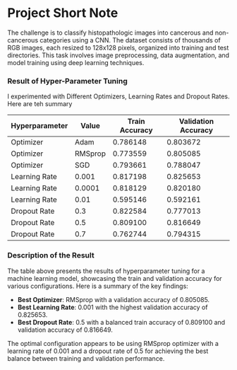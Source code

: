 # Project Short Note

The challenge is to classify histopathologic images into cancerous and non-cancerous categories using a CNN. The dataset consists of thousands of RGB images, each resized to 128x128 pixels, organized into training and test directories. This task involves image preprocessing, data augmentation, and model training using deep learning techniques.


### Result of Hyper-Parameter Tuning

I experimented with Different Optimizers, Learning Rates and Dropout Rates.  Here are teh summary


| Hyperparameter | Value | Train Accuracy | Validation Accuracy |
|----------------|-------|----------------|---------------------|
| Optimizer      | Adam  | 0.786148       | 0.803672            |
| Optimizer      | RMSprop | 0.773559     | 0.805085            |
| Optimizer      | SGD   | 0.793661       | 0.788047            |
| Learning Rate  | 0.001 | 0.817198       | 0.825653            |
| Learning Rate  | 0.0001 | 0.818129      | 0.820180            |
| Learning Rate  | 0.01  | 0.595146       | 0.592161            |
| Dropout Rate   | 0.3   | 0.822584       | 0.777013            |
| Dropout Rate   | 0.5   | 0.809100       | 0.816649            |
| Dropout Rate   | 0.7   | 0.762744       | 0.794315            |


### Description of the Result

The table above presents the results of hyperparameter tuning for a machine learning model, showcasing the train and validation accuracy for various configurations. Here is a summary of the key findings:

- **Best Optimizer**: RMSprop with a validation accuracy of 0.805085.
- **Best Learning Rate**: 0.001 with the highest validation accuracy of 0.825653.
- **Best Dropout Rate**: 0.5 with a balanced train accuracy of 0.809100 and validation accuracy of 0.816649.

The optimal configuration appears to be using RMSprop optimizer with a learning rate of 0.001 and a dropout rate of 0.5 for achieving the best balance between training and validation performance.